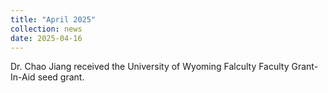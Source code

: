 ```yaml
---
title: "April 2025"
collection: news
date: 2025-04-16
---
```

Dr. Chao Jiang received the University of Wyoming Falculty Faculty Grant-In-Aid seed grant.
